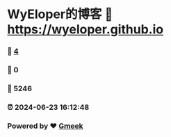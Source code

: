 # WyEloper的博客 :link: https://wyeloper.github.io 
### :page_facing_up: [4](https://wyeloper.github.io/tag.html) 
### :speech_balloon: 0 
### :hibiscus: 5246 
### :alarm_clock: 2024-06-23 16:12:48 
### Powered by :heart: [Gmeek](https://github.com/Meekdai/Gmeek)
